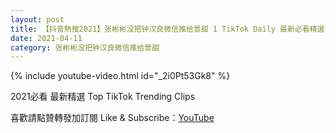 ```yaml
---
layout: post
title: 【抖音熱搜2021】张彬彬没把钟汉良微信推给景甜 1 TikTok Daily 最新必看精選合集2021 04 11
date: 2021-04-11
category: 张彬彬没把钟汉良微信推给景甜
---
```


{% include youtube-video.html id="_2i0Pt53Gk8" %}

2021必看 最新精選 Top TikTok Trending Clips

喜歡請點贊轉發加訂閱 Like & Subscribe：[YouTube](https://www.youtube.com/channel/UCAoR7VcanIPd04uEq_GIylA/videos)

